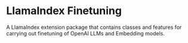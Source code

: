 # LlamaIndex Finetuning

A LlamaIndex extension package that contains classes and features for carrying
out finetuning of OpenAI LLMs and Embedding models.
